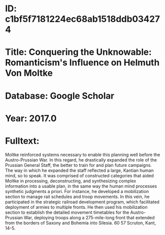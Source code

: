 # ID: c1bf5f7181224ec68ab1518ddb034274
# Title: Conquering the Unknowable: Romanticism's Influence on Helmuth Von Moltke
# Database: Google Scholar
# Year: 2017.0
# Fulltext:
Moltke reinforced systems necessary to enable this planning well before the Austro-Prussian War.
In this regard, he drastically expanded the role of the Prussian General Staff, the better to train for and plan future campaigns.
The way in which he expanded the staff reflected a large, Kantian human mind, so to speak.
It was comprised of constructed categories that aided Moltke in processing, deconstructing, and synthesizing complex information into a usable plan, in the same way the human mind processes synthetic judgments a priori.
For instance, he developed a mobilization section to manage rail schedules and troop movements.
In this vein, he participated in the strategic railroad development program, which facilitated deployment of armies to multiple fronts.
He then used his mobilization section to establish the detailed movement timetables for the Austro-Prussian War, deploying troops along a 275-mile-long front that extended from the borders of Saxony and Bohemia into Silesia.
60 57 Scruton, Kant, 14-5.